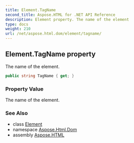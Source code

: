 ```yaml
---
title: Element.TagName
second_title: Aspose.HTML for .NET API Reference
description: Element property. The name of the element
type: docs
weight: 210
url: /net/aspose.html.dom/element/tagname/
---
```

## Element.TagName property

The name of the element.

```csharp
public string TagName { get; }
```

### Property Value

The name of the element.

### See Also

* class [Element](../)
* namespace [Aspose.Html.Dom](../../element/)
* assembly [Aspose.HTML](../../../)
